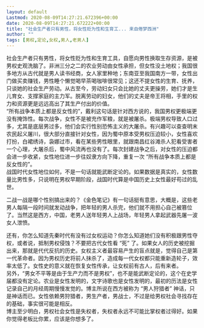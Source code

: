 ```yaml
---
layout: default
Lastmod: 2020-08-09T14:27:21.672396+00:00
date: 2020-08-09T14:27:21.672222+00:00
title: "社会生产者只有男性，将女性贬为性和生育工... 来自倦梦西洲"
author: ""
tags: [男权,定论,女权,男人,老男人]
---
```


社会生产者只有男性，将女性贬为性和生育工具，自愿向男性换取生存资源，是被男权史观洗脑了。非洲三分之二的农业劳动由女性承担，但女性没土地权；我国很多地方从古代就是男人读书经商，女人家里种地；东南亚至我国南方一带，女性出门做买卖赚钱，男性睡个懒觉喝早茶喝咖啡很常见；这还不提女性的生育、抚养，只谈她的社会生产劳动。从古至今，劳动妇女只会比她的丈夫更操劳，她们才是生儿育女、支撑家庭的主力军。脱离劳动的妇女，他们的丈夫是帝王将相，手里的权力和资源更是远远高出了其生产付出的价值。  
“所有战争本质上都是反女性的”，戴利这句话是针对西方说的，我国男权更极端更没有掩饰性。每次战争，女性不是被充作军粮，就是被屠杀。极端男权导致人口过多，尤其是底层男过多，他们会实行性别恐怖主义的大屠杀。有兴趣可以查查明末农民起义屠川，很大部分直接针对女性，因为蜀中原本受男权压迫较小，女性喜欢打扮，白裙绣诗，袅娜过市，看在某些男性眼里，就跟南昌红谷滩杀人犯看受害者一个心理，大屠杀后，蜀中风流再也没有了。每次封建战争之后，对女性的压迫都会进一步收紧，女性地位进一步往奴隶方向下降，重复一次 “所有战争本质上都是反女性的”。  
战国时代女性地位如何，不是一句话就能武断定论的。如果数据是真实的，女性数量比男性多，只说明在男权早期阶段，战国时代算是中国历史上女性最好苟过的乱世。

二战一战是哪个性别搞出来的？《金色笔记》有一句话挺有意思，大概是，这些老男人每隔一段时间就发动战争，把年轻的男人杀完，他们就不用担心自己被篡位了。当然这是西方，中国，老男人送年轻男人上战场，年轻男人拿起武器先屠一波女人泄愤。

还有，你怎么知道先秦时代有没有过女权运动？你怎么知道她们没有积极跟男性夺权，或者说，抵制男权侵蚀？不要把古代女性看 “死” 了。如果女人的历史被挖掘出来，那就是代代反抗的历史。女权主义者最容易产生的盲点就是，觉得自己是第一代革命者。因为男权历史将前人抹杀了，造成每一代女权都只能重新造轮子，效率太低了。女性史的意义就在恢复女性传承，让女权前有古人，后有来者。  
另外，“男女不平等是由于生产力而不是男权”，也不是能武断定论的，这个在史学届都没有定论。农业是女性发明的，文字诗歌也是女性发明的，最初的历法是女性记录自己的月经周期慢慢发觉的。博主所说在西方被称为 “男人狩猎者” 神话，只是神话而已。女性依赖男狩猎者，男生产者，男战士，不过是给男权社会寻找存在的基础，事实很可能是相反。  
博主至少明白，男权社会女性是失权者，失权者永远不可能比掌权者过得好。如果你觉得老板比你累，应该是你想多了。

